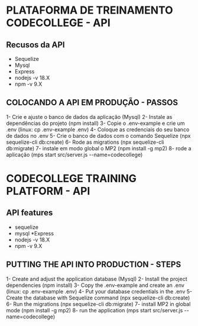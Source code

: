# PLATAFORMA DE TREINAMENTO CODECOLLEGE - API

## Recusos da API
* Sequelize
* Mysql
* Express
* nodejs -v 18.X
* npm -v 9.X

## COLOCANDO A API EM PRODUÇÃO - PASSOS
1- Crie e ajuste o banco de dados da aplicação (Mysql)
2- Instale as dependências do projeto (npm install)
3- Copie o .env-example e crie um .env (linux: cp .env-example .env)
4- Coloque as credenciais do seu banco de dados no .env
5- Crie o banco de dados com o comando Sequelize (npx sequelize-cli db:create)
6- Rode as migrations (npx sequelize-cli db:migrate)
7- instale em modo global o MP2 (npm install -g mp2)
8- rode a aplicação (mps start src/server.js --name=codecollege)






# CODECOLLEGE TRAINING PLATFORM - API

## API features
* sequelize
* mysql
*Express
* nodejs -v 18.X
* npm -v 9.X

## PUTTING THE API INTO PRODUCTION - STEPS
1- Create and adjust the application database (Mysql)
2- Install the project dependencies (npm install)
3- Copy the .env-example and create an .env (linux: cp .env-example .env)
4- Put your database credentials in the .env
5- Create the database with Sequelize command (npx sequelize-cli db:create)
6- Run the migrations (npx sequelize-cli db:migrate)
7- install MP2 in global mode (npm install -g mp2)
8- run the application (mps start src/server.js --name=codecollege)
